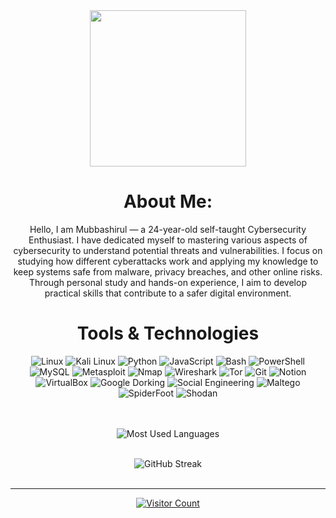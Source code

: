 <div align="center">
  <img height="250" src="https://i.giphy.com/media/v1.Y2lkPTc5MGI3NjExOHRqNnRxNGdiaDNlMGZlaTdkZnJna3E2Z2JhN2hncTZwbTI5NXk1NSZlcD12MV9pbnRlcm5hbF9naWZfYnlfaWQmY3Q9Zw/W3klTgJuKy5vymEoe7/giphy.gif" />
  
  #  About Me:
Hello, I am Mubbashirul — a 24-year-old self-taught Cybersecurity Enthusiast. I have dedicated myself to mastering various aspects of cybersecurity to understand potential threats and vulnerabilities. I focus on studying how different cyberattacks work and applying my knowledge to keep systems safe from malware, privacy breaches, and other online risks. Through personal study and hands-on experience, I aim to develop practical skills that contribute to a safer digital environment.


  # Tools & Technologies 

  <img src="https://img.shields.io/badge/Linux-%23000000.svg?style=for-the-badge&logo=linux&logoColor=white" alt="Linux"/>
  <img src="https://img.shields.io/badge/Kali_Linux-%23black.svg?style=for-the-badge&logo=kali-linux&logoColor=white" alt="Kali Linux"/>
  <img src="https://img.shields.io/badge/Python-%233572A0.svg?style=for-the-badge&logo=python&logoColor=white" alt="Python"/>
  <img src="https://img.shields.io/badge/JavaScript-%23323330.svg?style=for-the-badge&logo=javascript&logoColor=%23F7DF1E" alt="JavaScript"/>
  <img src="https://img.shields.io/badge/Bash-%234EAA25.svg?style=for-the-badge&logo=gnu-bash&logoColor=white" alt="Bash"/>
  <img src="https://img.shields.io/badge/PowerShell-%23539168.svg?style=for-the-badge&logo=powershell&logoColor=white" alt="PowerShell"/>
  <img src="https://img.shields.io/badge/MySQL-%234479A1.svg?style=for-the-badge&logo=mysql&logoColor=white" alt="MySQL"/>
  <img src="https://img.shields.io/badge/Metasploit-%23000000.svg?style=for-the-badge&logo=metasploit&logoColor=white" alt="Metasploit"/>
  <img src="https://img.shields.io/badge/Nmap-%23FFB400.svg?style=for-the-badge&logo=nmap&logoColor=white" alt="Nmap"/>
  <img src="https://img.shields.io/badge/Wireshark-%232B4BDA.svg?style=for-the-badge&logo=wireshark&logoColor=white" alt="Wireshark"/>
  <img src="https://img.shields.io/badge/Tor-%23000000.svg?style=for-the-badge&logo=tor-project&logoColor=white" alt="Tor"/>
  <img src="https://img.shields.io/badge/Git-%23F05032.svg?style=for-the-badge&logo=git&logoColor=white" alt="Git"/>
  <img src="https://img.shields.io/badge/Notion-%23000000.svg?style=for-the-badge&logo=notion&logoColor=white" alt="Notion"/>
  <img src="https://img.shields.io/badge/VirtualBox-%23000000.svg?style=for-the-badge&logo=virtualbox&logoColor=white" alt="VirtualBox"/>
  <img src="https://img.shields.io/badge/Google_Dorking-%234285F4.svg?style=for-the-badge&logo=google&logoColor=white" alt="Google Dorking"/>
  <img src="https://img.shields.io/badge/Social_Engineering-%23FF6F00.svg?style=for-the-badge&logo=hackerone&logoColor=white" alt="Social Engineering"/>
  <img src="https://img.shields.io/badge/Maltego-%23FFD700.svg?style=for-the-badge&logo=maltego&logoColor=black" alt="Maltego"/>
  <img src="https://img.shields.io/badge/SpiderFoot-%23000000.svg?style=for-the-badge&logo=spiderfoot&logoColor=white" alt="SpiderFoot"/>
  <img src="https://img.shields.io/badge/Shodan-%23FF6F00.svg?style=for-the-badge&logo=shodan&logoColor=white" alt="Shodan"/>






 
  <br/><br/>
  <img src="https://github-readme-stats.vercel.app/api/top-langs/?username=mubbashirulislam&theme=dark&hide_border=false&layout=compact" alt="Most Used Languages"/>
   <br/><br/>
  
  
  <img src="https://github-readme-streak-stats.herokuapp.com/?user=mubbashirulislam&theme=dark&hide_border=false" alt="GitHub Streak"/>
  <br/><br/>

  
  ---
  <a href="https://visitcount.itsvg.in"><img src="https://visitcount.itsvg.in/api?id=mubbashirulislam&icon=0&color=0" alt="Visitor Count"/></a>
</div>
